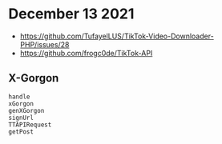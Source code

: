 # December 13 2021

- https://github.com/TufayelLUS/TikTok-Video-Downloader-PHP/issues/28
- https://github.com/frogc0de/TikTok-API

## X-Gorgon

~~~
handle
xGorgon
genXGorgon
signUrl
TTAPIRequest
getPost
~~~
